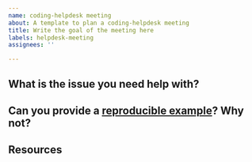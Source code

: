 ```yaml
---
name: coding-helpdesk meeting
about: A template to plan a coding-helpdesk meeting
title: Write the goal of the meeting here
labels: helpdesk-meeting
assignees: ''

---
```


## What is the issue you need help with?

## Can you provide a [reproducible example](https://reprex.tidyverse.org/)? Why not?

## Resources

